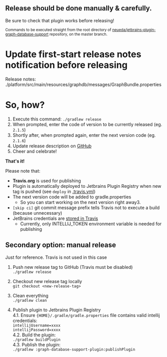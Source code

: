 ## Release should be done manually & carefully.

Be sure to check that plugin works before releasing!  

<sub>Commands to be executed straight from the root directory of [neueda/jetbrains-plugin-graph-database-support](https://github.com/neueda/jetbrains-plugin-graph-database-support)
repository, on the master branch.</sub>

# Update first-start release notes notification before releasing

Release notes: ./platform/src/main/resources/graphdb/messages/GraphBundle.properties

# So, how?

1. Execute this command: `./gradlew release`
2. When prompted, enter the code of version to be currently released (eg. `2.1.5`)
3. Shortly after, when prompted again, enter the next version code (eg. `2.1.6`)
4. Update release description on [GitHub](https://github.com/neueda/jetbrains-plugin-graph-database-support/releases)
5. Cheer and celebrate!

**That's it!**  

Please note that:
- **Travis.org** is used for publishing
- Plugin is automatically deployed to Jetbrains Plugin Registry when new tag is pushed (see `deploy` in [.travis.yml](.travis.yml))
- The next version code will be added to gradle.properties
  - So you can start working on the next version right away3.
- `[skip ci]` git commit message prefix tells Travis not to execute a build (because unnecessary) 
- JetBrains credentials are [stored in Travis](https://travis-ci.org/neueda/jetbrains-plugin-graph-database-support/outputSettings#ember7449)
  - Currently, only INTELLIJ_TOKEN environment variable is needed for publishing

## Secondary option: manual release
Just for reference. Travis is not used in this case

1. Push new release tag to GitHub (Travis must be disabled)  
`./gradlew release`

2. Checkout new release tag locally  
`git checkout <new-release-tag>`

3. Clean everything  
`./gradlew clean`

4. Publish plugin to Jetbrains Plugin Registry  
4.1. Ensure `{HOME}/.gradle/gradle.properties` file contains valid intellij credentials:  
`intellijUsername=xxxx`  
`intellijPassword=xxxx`  
4.2. Build the plugin:  
`./gradlew buildPlugin`  
4.3. Publish the plugin:  
`./gradlew :graph-database-support-plugin:publishPlugin`  
